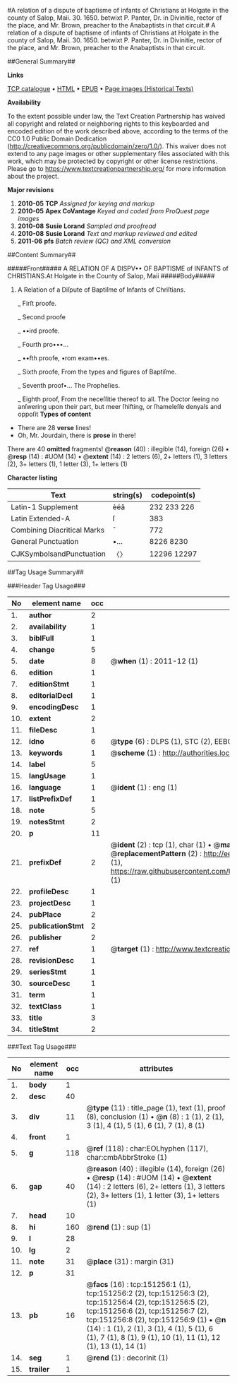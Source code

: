 #A relation of a dispute of baptisme of infants of Christians at Holgate in the county of Salop, Maii. 30. 1650. betwixt P. Panter, Dr. in Divinitie, rector of the place, and Mr. Brown, preacher to the Anabaptists in that circuit.#
A relation of a dispute of baptisme of infants of Christians at Holgate in the county of Salop, Maii. 30. 1650. betwixt P. Panter, Dr. in Divinitie, rector of the place, and Mr. Brown, preacher to the Anabaptists in that circuit.

##General Summary##

**Links**

[TCP catalogue](http://www.ota.ox.ac.uk/tcp/)  • 
[HTML](http://tei.it.ox.ac.uk/tcp/Texts-HTML/free/A90/A90803.html)  • 
[EPUB](http://tei.it.ox.ac.uk/tcp/Texts-EPUB/free/A90/A90803.epub) • 
[Page images (Historical Texts)](https://historicaltexts.jisc.ac.uk/eebo-42475123e)

**Availability**

To the extent possible under law, the Text Creation Partnership has waived all copyright and related or neighboring rights to this keyboarded and encoded edition of the work described above, according to the terms of the CC0 1.0 Public Domain Dedication (http://creativecommons.org/publicdomain/zero/1.0/). This waiver does not extend to any page images or other supplementary files associated with this work, which may be protected by copyright or other license restrictions. Please go to https://www.textcreationpartnership.org/ for more information about the project.

**Major revisions**

1. __2010-05__ __TCP__ *Assigned for keying and markup*
1. __2010-05__ __Apex CoVantage__ *Keyed and coded from ProQuest page images*
1. __2010-08__ __Susie Lorand__ *Sampled and proofread*
1. __2010-08__ __Susie Lorand__ *Text and markup reviewed and edited*
1. __2011-06__ __pfs__ *Batch review (QC) and XML conversion*

##Content Summary##

#####Front#####
A RELATION OF A DISPV•• OF BAPTISME of INFANTS of CHRISTIANS.At Holgate in the County of Salop, Maii
#####Body#####

1. A Relation of a Diſpute of Baptiſme of Infants of Chriſtians.

    _ Firſt proofe.

    _ Second proofe

    _ ••ird proofe.

    _ Fourth pro•••…

    _ ••fth proofe, •rom exam••es.

    _ Sixth proofe, From the types and figures of Baptiſme.

    _ Seventh proof•… The Propheſies.

    _ Eighth proof, From the neceſſitie thereof to all.
The Doctor ſeeing no anſwering upon their part, but meer ſhifting, or ſhameleſſe denyals and oppoſit
**Types of content**

  * There are 28 **verse** lines!
  * Oh, Mr. Jourdain, there is **prose** in there!

There are 40 **omitted** fragments! 
 @__reason__ (40) : illegible (14), foreign (26)  •  @__resp__ (14) : #UOM (14)  •  @__extent__ (14) : 2 letters (6), 2+ letters (1), 3 letters (2), 3+ letters (1), 1 letter (3), 1+ letters (1)

**Character listing**


|Text|string(s)|codepoint(s)|
|---|---|---|
|Latin-1 Supplement|èéâ|232 233 226|
|Latin Extended-A|ſ|383|
|Combining             Diacritical Marks|̄|772|
|General Punctuation|•…|8226 8230|
|CJKSymbolsandPunctuation|〈〉|12296 12297|

##Tag Usage Summary##

###Header Tag Usage###

|No|element name|occ|attributes|
|---|---|---|---|
|1.|__author__|2||
|2.|__availability__|1||
|3.|__biblFull__|1||
|4.|__change__|5||
|5.|__date__|8| @__when__ (1) : 2011-12 (1)|
|6.|__edition__|1||
|7.|__editionStmt__|1||
|8.|__editorialDecl__|1||
|9.|__encodingDesc__|1||
|10.|__extent__|2||
|11.|__fileDesc__|1||
|12.|__idno__|6| @__type__ (6) : DLPS (1), STC (2), EEBO-CITATION (1), OCLC (1), VID (1)|
|13.|__keywords__|1| @__scheme__ (1) : http://authorities.loc.gov/ (1)|
|14.|__label__|5||
|15.|__langUsage__|1||
|16.|__language__|1| @__ident__ (1) : eng (1)|
|17.|__listPrefixDef__|1||
|18.|__note__|5||
|19.|__notesStmt__|2||
|20.|__p__|11||
|21.|__prefixDef__|2| @__ident__ (2) : tcp (1), char (1)  •  @__matchPattern__ (2) : ([0-9\-]+):([0-9IVX]+) (1), (.+) (1)  •  @__replacementPattern__ (2) : http://eebo.chadwyck.com/downloadtiff?vid=$1&page=$2 (1), https://raw.githubusercontent.com/textcreationpartnership/Texts/master/tcpchars.xml#$1 (1)|
|22.|__profileDesc__|1||
|23.|__projectDesc__|1||
|24.|__pubPlace__|2||
|25.|__publicationStmt__|2||
|26.|__publisher__|2||
|27.|__ref__|1| @__target__ (1) : http://www.textcreationpartnership.org/docs/. (1)|
|28.|__revisionDesc__|1||
|29.|__seriesStmt__|1||
|30.|__sourceDesc__|1||
|31.|__term__|1||
|32.|__textClass__|1||
|33.|__title__|3||
|34.|__titleStmt__|2||


###Text Tag Usage###

|No|element name|occ|attributes|
|---|---|---|---|
|1.|__body__|1||
|2.|__desc__|40||
|3.|__div__|11| @__type__ (11) : title_page (1), text (1), proof (8), conclusion (1)  •  @__n__ (8) : 1 (1), 2 (1), 3 (1), 4 (1), 5 (1), 6 (1), 7 (1), 8 (1)|
|4.|__front__|1||
|5.|__g__|118| @__ref__ (118) : char:EOLhyphen (117), char:cmbAbbrStroke (1)|
|6.|__gap__|40| @__reason__ (40) : illegible (14), foreign (26)  •  @__resp__ (14) : #UOM (14)  •  @__extent__ (14) : 2 letters (6), 2+ letters (1), 3 letters (2), 3+ letters (1), 1 letter (3), 1+ letters (1)|
|7.|__head__|10||
|8.|__hi__|160| @__rend__ (1) : sup (1)|
|9.|__l__|28||
|10.|__lg__|2||
|11.|__note__|31| @__place__ (31) : margin (31)|
|12.|__p__|31||
|13.|__pb__|16| @__facs__ (16) : tcp:151256:1 (1), tcp:151256:2 (2), tcp:151256:3 (2), tcp:151256:4 (2), tcp:151256:5 (2), tcp:151256:6 (2), tcp:151256:7 (2), tcp:151256:8 (2), tcp:151256:9 (1)  •  @__n__ (14) : 1 (1), 2 (1), 3 (1), 4 (1), 5 (1), 6 (1), 7 (1), 8 (1), 9 (1), 10 (1), 11 (1), 12 (1), 13 (1), 14 (1)|
|14.|__seg__|1| @__rend__ (1) : decorInit (1)|
|15.|__trailer__|1||
